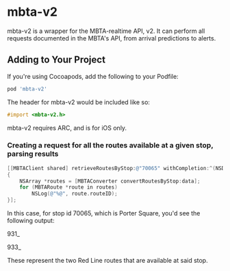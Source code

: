 # mbta-v2

mbta-v2 is a wrapper for the MBTA-realtime API, v2. It can perform all requests documented in the MBTA's API, from arrival predictions to alerts.

## Adding to Your Project

If you're using Cocoapods, add the following to your Podfile:

``` ruby
pod 'mbta-v2'
```

The header for mbta-v2 would be included like so:
```objective-c
#import <mbta-v2.h>
```

mbta-v2 requires ARC, and is for iOS only.

### Creating a request for all the routes available at a given stop, parsing results

```objective-c
[[MBTAClient shared] retrieveRoutesByStop:@"70065" withCompletion:^(NSData *data, NSError *error)
{
    NSArray *routes = [MBTAConverter convertRoutesByStop:data];
    for (MBTARoute *route in routes)
        NSLog(@"%@", route.routeID);
}];

```
In this case, for stop id 70065, which is Porter Square, you'd see the following output:

931_

933_

These represent the two Red Line routes that are available at said stop.